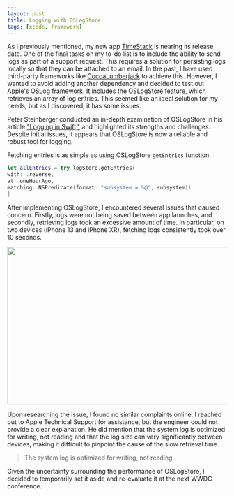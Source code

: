 ```yaml
---
layout: post
title: Logging with OSLogStore
tags: [xcode, framework]
---
```


As I previously mentioned, my new app [TimeStack](https://sullivans.ca/2023/01/05/ive-been-an.html) is nearing its release date. One of the final tasks on my to-do list is to include the ability to send logs as part of a support request. This requires a solution for persisting logs locally so that they can be attached to an email. In the past, I have used third-party frameworks like [CocoaLumberjack](https://github.com/CocoaLumberjack/CocoaLumberjack) to achieve this. However, I wanted to avoid adding another dependency and decided to test out Apple's OSLog framework. It includes the [OSLogStore](https://developer.apple.com/documentation/oslog/oslogstore) feature, which retrieves an array of log entries. This seemed like an ideal solution for my needs, but as I discovered, it has some issues. 

Peter Steinberger conducted an in-depth examination of OSLogStore in his article ["Logging in Swift,"](https://steipete.com/posts/logging-in-swift/) and highlighted its strengths and challenges. Despite initial issues, it appears that OSLogStore is now a reliable and robust tool for logging.

Fetching entries is as simple as using OSLogStore `getEntries` function.

```swift
let allEntries = try logStore.getEntries(
with: .reverse,
at: oneHourAgo,
matching: NSPredicate(format: "subsystem = %@", subsystem))
}
```

After implementing OSLogStore, I encountered several issues that caused concern. Firstly, logs were not being saved between app launches, and secondly, retrieving logs took an excessive amount of time. In particular, on two devices (iPhone 13 and iPhone XR), fetching logs consistently took over 10 seconds.

<img src="https://sullivans.ca/uploads/2023/ecf143bc2f.png" width="600" height="361" alt="" />

Upon researching the issue, I found no similar complaints online. I reached out to Apple Technical Support for assistance, but the engineer could not provide a clear explanation. He did mention that the system log is optimized for writing, not reading and that the log size can vary significantly between devices, making it difficult to pinpoint the cause of the slow retrieval time.

> The system log is optimized for writing, not reading.

Given the uncertainty surrounding the performance of OSLogStore, I decided to temporarily set it aside and re-evaluate it at the next WWDC conference.
